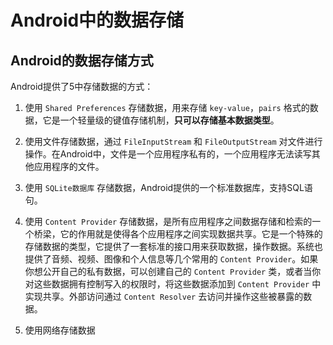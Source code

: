# Android中的数据存储

## Android的数据存储方式

Android提供了5中存储数据的方式：

1. 使用 `Shared Preferences` 存储数据，用来存储 `key-value`，`pairs` 格式的数据，它是一个轻量级的键值存储机制，**只可以存储基本数据类型**。

2. 使用文件存储数据，通过 `FileInputStream` 和 `FileOutputStream` 对文件进行操作。在Android中，文件是一个应用程序私有的，一个应用程序无法读写其他应用程序的文件。

3. 使用 `SQLite数据库` 存储数据，Android提供的一个标准数据库，支持SQL语句。

4. 使用 `Content Provider` 存储数据，是所有应用程序之间数据存储和检索的一个桥梁，它的作用就是使得各个应用程序之间实现数据共享。它是一个特殊的存储数据的类型，它提供了一套标准的接口用来获取数据，操作数据。系统也提供了音频、视频、图像和个人信息等几个常用的 `Content Provider`。如果你想公开自己的私有数据，可以创建自己的 `Content Provider` 类，或者当你对这些数据拥有控制写入的权限时，将这些数据添加到 `Content Provider` 中实现共享。外部访问通过 `Content Resolver` 去访问并操作这些被暴露的数据。

5. 使用网络存储数据